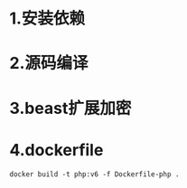 # 1.安装依赖

# 2.源码编译

# 3.beast扩展加密

# 4.dockerfile
```
docker build -t php:v6 -f Dockerfile-php .
```

